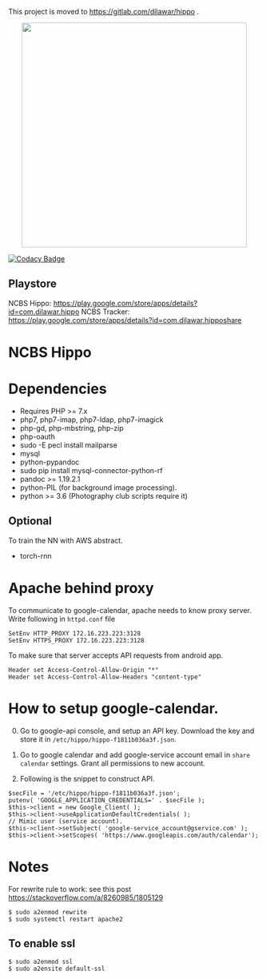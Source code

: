 This project is moved to https://gitlab.com/dilawar/hippo .

<p align="center">
<img src="https://user-images.githubusercontent.com/34600369/41531871-d050fa18-72ec-11e8-82e8-9d6067b1a59d.png" width="450">

[![Codacy Badge](https://api.codacy.com/project/badge/Grade/209e3bc107ba462c99d6342ea15ece70)](https://www.codacy.com/app/dilawar/HippoIgnited?utm_source=github.com&amp;utm_medium=referral&amp;utm_content=dilawar/HippoIgnited&amp;utm_campaign=Badge_Grade)


## Playstore

NCBS Hippo: https://play.google.com/store/apps/details?id=com.dilawar.hippo
NCBS Tracker: https://play.google.com/store/apps/details?id=com.dilawar.hipposhare

# NCBS Hippo

# Dependencies 

- Requires PHP >= 7.x 
- php7, php7-imap, php7-ldap, php7-imagick
- php-gd, php-mbstring, php-zip
- php-oauth
- sudo -E pecl install mailparse
- mysql 
- python-pypandoc
- sudo pip install mysql-connector-python-rf
- pandoc >= 1.19.2.1
- python-PIL (for background image processing).
- python >= 3.6 (Photography club scripts require it)

## Optional 

To train the NN with AWS abstract.

- torch-rnn 

# Apache behind proxy

To communicate to google-calendar, apache needs to know proxy server. Write
following in `httpd.conf` file

    SetEnv HTTP_PROXY 172.16.223.223:3128
    SetEnv HTTPS_PROXY 172.16.223.223:3128

To make sure that server accepts API requests from android app.

    Header set Access-Control-Allow-Origin "*"
    Header set Access-Control-Allow-Headers "content-type"

# How to setup google-calendar.

0. Go to google-api console, and setup an API key. Download the key and store it
   in `/etc/hippo/hippo-f1811b036a3f.json`.
1. Go to google calendar and add google-service account email in `share
   calendar` settings. Grant all permissions to new account.

2. Following is the snippet to construct API.


```
$secFile = '/etc/hippo/hippo-f1811b036a3f.json';
putenv( 'GOOGLE_APPLICATION_CREDENTIALS=' . $secFile );
$this->client = new Google_Client( );
$this->client->useApplicationDefaultCredentials( );
// Mimic user (service account).
$this->client->setSubject( 'google-service_account@gservice.com' );
$this->client->setScopes( 'https://www.googleapis.com/auth/calendar');
```

# Notes

For rewrite rule to work: see this post https://stackoverflow.com/a/8260985/1805129

    $ sudo a2enmod rewrite
    $ sudo systemctl restart apache2

## To enable ssl
  
    $ sudo a2enmod ssl
    $ sudo a2ensite default-ssl

